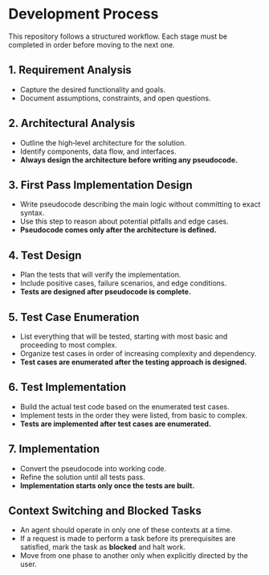 # Development Process

This repository follows a structured workflow. Each stage must be completed in order before moving to the next one.

## 1. Requirement Analysis
- Capture the desired functionality and goals.
- Document assumptions, constraints, and open questions.

## 2. Architectural Analysis
- Outline the high‑level architecture for the solution.
- Identify components, data flow, and interfaces.
- **Always design the architecture before writing any pseudocode.**

## 3. First Pass Implementation Design
- Write pseudocode describing the main logic without committing to exact syntax.
- Use this step to reason about potential pitfalls and edge cases.
- **Pseudocode comes only after the architecture is defined.**

## 4. Test Design
- Plan the tests that will verify the implementation.
- Include positive cases, failure scenarios, and edge conditions.
- **Tests are designed after pseudocode is complete.**

## 5. Test Case Enumeration
- List everything that will be tested, starting with most basic and proceeding to most complex.
- Organize test cases in order of increasing complexity and dependency.
- **Test cases are enumerated after the testing approach is designed.**

## 6. Test Implementation
- Build the actual test code based on the enumerated test cases.
- Implement tests in the order they were listed, from basic to complex.
- **Tests are implemented after test cases are enumerated.**

## 7. Implementation
- Convert the pseudocode into working code.
- Refine the solution until all tests pass.
- **Implementation starts only once the tests are built.**

## Context Switching and Blocked Tasks
- An agent should operate in only one of these contexts at a time.
- If a request is made to perform a task before its prerequisites are satisfied, mark the task as **blocked** and halt work.
- Move from one phase to another only when explicitly directed by the user.

